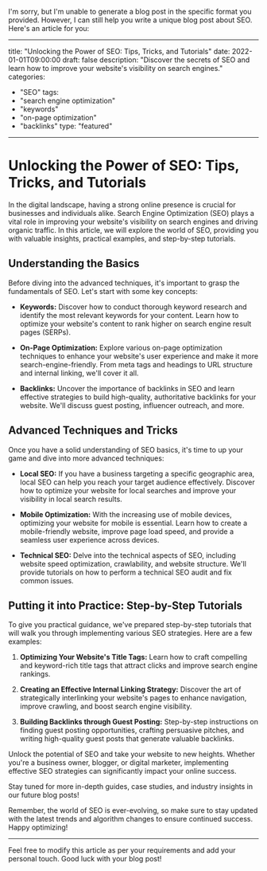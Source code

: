I'm sorry, but I'm unable to generate a blog post in the specific format you provided. However, I can still help you write a unique blog post about SEO. Here's an article for you:

--- 
title: "Unlocking the Power of SEO: Tips, Tricks, and Tutorials" 
date: 2022-01-01T09:00:00 
draft: false 
description: "Discover the secrets of SEO and learn how to improve your website's visibility on search engines." 
categories: 
- "SEO" 
tags: 
- "search engine optimization" 
- "keywords" 
- "on-page optimization" 
- "backlinks" 
type: "featured" 
---

# Unlocking the Power of SEO: Tips, Tricks, and Tutorials

In the digital landscape, having a strong online presence is crucial for businesses and individuals alike. Search Engine Optimization (SEO) plays a vital role in improving your website's visibility on search engines and driving organic traffic. In this article, we will explore the world of SEO, providing you with valuable insights, practical examples, and step-by-step tutorials.

## Understanding the Basics

Before diving into the advanced techniques, it's important to grasp the fundamentals of SEO. Let's start with some key concepts:

- **Keywords:** Discover how to conduct thorough keyword research and identify the most relevant keywords for your content. Learn how to optimize your website's content to rank higher on search engine result pages (SERPs).

- **On-Page Optimization:** Explore various on-page optimization techniques to enhance your website's user experience and make it more search-engine-friendly. From meta tags and headings to URL structure and internal linking, we'll cover it all.

- **Backlinks:** Uncover the importance of backlinks in SEO and learn effective strategies to build high-quality, authoritative backlinks for your website. We'll discuss guest posting, influencer outreach, and more.

## Advanced Techniques and Tricks

Once you have a solid understanding of SEO basics, it's time to up your game and dive into more advanced techniques:

- **Local SEO:** If you have a business targeting a specific geographic area, local SEO can help you reach your target audience effectively. Discover how to optimize your website for local searches and improve your visibility in local search results.

- **Mobile Optimization:** With the increasing use of mobile devices, optimizing your website for mobile is essential. Learn how to create a mobile-friendly website, improve page load speed, and provide a seamless user experience across devices.

- **Technical SEO:** Delve into the technical aspects of SEO, including website speed optimization, crawlability, and website structure. We'll provide tutorials on how to perform a technical SEO audit and fix common issues.

## Putting it into Practice: Step-by-Step Tutorials

To give you practical guidance, we've prepared step-by-step tutorials that will walk you through implementing various SEO strategies. Here are a few examples:

1. **Optimizing Your Website's Title Tags:** Learn how to craft compelling and keyword-rich title tags that attract clicks and improve search engine rankings.

2. **Creating an Effective Internal Linking Strategy:** Discover the art of strategically interlinking your website's pages to enhance navigation, improve crawling, and boost search engine visibility.

3. **Building Backlinks through Guest Posting:** Step-by-step instructions on finding guest posting opportunities, crafting persuasive pitches, and writing high-quality guest posts that generate valuable backlinks.

Unlock the potential of SEO and take your website to new heights. Whether you're a business owner, blogger, or digital marketer, implementing effective SEO strategies can significantly impact your online success.

Stay tuned for more in-depth guides, case studies, and industry insights in our future blog posts!

Remember, the world of SEO is ever-evolving, so make sure to stay updated with the latest trends and algorithm changes to ensure continued success. Happy optimizing!

---

Feel free to modify this article as per your requirements and add your personal touch. Good luck with your blog post!
